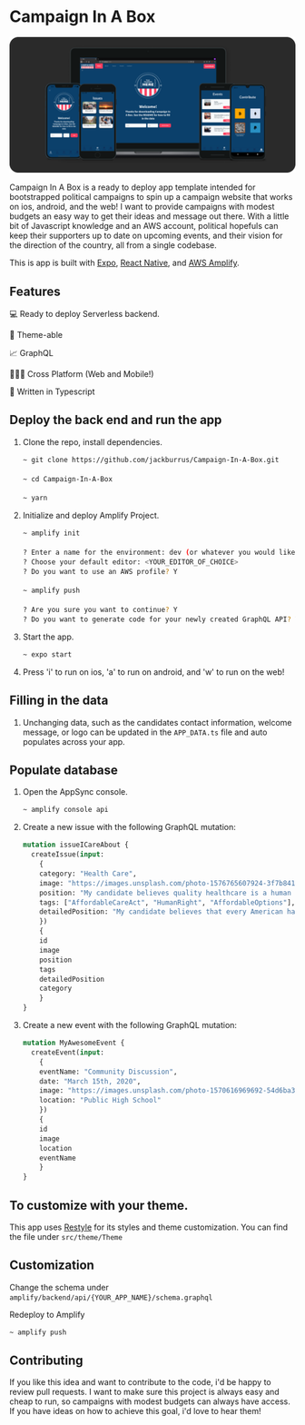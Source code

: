 # Campaign In A Box

![assets/images/DeviceMocks.png](assets/images/DeviceMocks.png)

Campaign In A Box is a ready to deploy app template intended for bootstrapped political campaigns to spin up a campaign website that works on ios, android, and the web! I want to provide campaigns with modest budgets an easy way to get their ideas and message out there. With a little bit of Javascript knowledge and an AWS account, political hopefuls can keep their supporters up to date on upcoming events, and their vision for the direction of the country, all from a single codebase. 

This is app is built with [Expo](https://docs.expo.io/), [React Native](https://reactnative.dev/), and [AWS Amplify](https://docs.amplify.aws/).

## Features

💻 Ready to deploy Serverless backend. 

🌈 Theme-able

📈 GraphQL

👩🏽‍💻 Cross Platform (Web and Mobile!)

📖 Written in Typescript

## Deploy the back end and run the app


1. Clone the repo, install dependencies.

    ```bash
    ~ git clone https://github.com/jackburrus/Campaign-In-A-Box.git

    ~ cd Campaign-In-A-Box

    ~ yarn
    ```

2. Initialize and deploy Amplify Project.

    ```bash
    ~ amplify init

    ? Enter a name for the environment: dev (or whatever you would like to call this env)
    ? Choose your default editor: <YOUR_EDITOR_OF_CHOICE>
    ? Do you want to use an AWS profile? Y

    ~ amplify push

    ? Are you sure you want to continue? Y
    ? Do you want to generate code for your newly created GraphQL API? Y
    ```

3. Start the app.

    ```bash
    ~ expo start
    ```
    
4. Press 'i' to run on ios, 'a' to run on android, and 'w' to run on the web!

## Filling in the data

1. Unchanging data, such as the candidates contact information, welcome message, or logo can be updated in the `APP_DATA.ts` file and auto populates across your app.

## Populate database


1. Open the AppSync console.

    ```bash
    ~ amplify console api
    ```

2. Create a new issue with the following GraphQL mutation:

    ```graphql
    mutation issueICareAbout {
      createIssue(input: 
        {
        category: "Health Care",
        image: "https://images.unsplash.com/photo-1576765607924-3f7b8410a787?ixid=MXwxMjA3fDB8MHxwaG90by1wYWdlfHx8fGVufDB8fHw%3D&ixlib=rb-1.2.1&auto=format&fit=crop&w=2254&q=80",
        position: "My candidate believes quality healthcare is a human right.",
        tags: ["AffordableCareAct", "HumanRight", "AffordableOptions"],
        detailedPosition: "My candidate believes that every American has a right to the peace of mind that comes with knowing they have access to affordable, quality health care."
        }) 
        {
        id
        image
        position
        tags
        detailedPosition
        category
        }
    }
    ```

3. Create a new event with the following GraphQL mutation:

    ```graphql
    mutation MyAwesomeEvent {
      createEvent(input: 
        {
        eventName: "Community Discussion", 
        date: "March 15th, 2020", 
        image: "https://images.unsplash.com/photo-1570616969692-54d6ba3d0397?ixid=MXwxMjA3fDB8MHxwaG90by1wYWdlfHx8fGVufDB8fHw%3D&ixlib=rb-1.2.1&auto=format&fit=crop&w=2209&q=80", 
        location: "Public High School"
        }) 
    	{
        id
        image
        location
        eventName
        }
    }
    ```

## To customize with your theme.


This app uses [Restyle](https://github.com/Shopify/restyle) for its styles and theme customization. You can find the file under `src/theme/Theme`

## Customization


Change the schema under `amplify/backend/api/{YOUR_APP_NAME}/schema.graphql`

Redeploy to Amplify

```bash
~ amplify push
```

## Contributing


If you like this idea and want to contribute to the code, i'd be happy to review pull requests. I want to make sure this project is always easy and cheap to run, so campaigns with modest budgets can always have access. If you have ideas on how to achieve this goal, i'd love to hear them!
